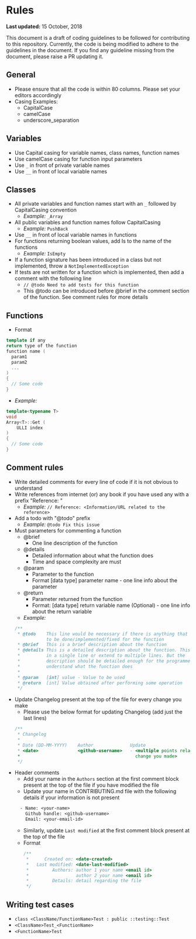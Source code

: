 # Rules

**Last updated:** 15 October, 2018

This document is a draft of coding guidelines to be followed for contributing
to this repository. Currently, the code is being modified to adhere to the
guidelines in the document. If you find any guideline missing from the document,
please raise a PR updating it.

## General

- Please ensure that all the code is within 80 columns. Please set your editors
  accordingly
- Casing Examples:
    - CapitalCase
    - camelCase
    - underscore_separation

## Variables

- Use Capital casing for variable names, class names, function names
- Use camelCase casing for function input parameters
- Use ```_``` in front of private variable names
- Use ```__``` in front of local variable names

## Classes

- All private variables and function names start with an ```_``` followed by
  CapitalCasing convention
    - *Example:* ```_Array```
- All public variables and function names follow CapitalCasing
    - *Example:* ```PushBack```
- Use ```__``` in front of local variable names in functions
- For functions returning boolean values, add Is to the name of the functions
    - *Example:* ```IsEmpty```
- If a function signature has been introduced in a class but not implemented,
  throw a ```NotImplementedException```
- If tests are not written for a function which is implemented, then add a
  comment with the following line
    - ```// @todo Need to add tests for this function```
    - This @todo can be introduced before @brief in the comment section of the
      function. See comment rules for more details

## Functions

- Format
```cpp
template if any
return type of the function
function name (
  param1
  param2
  ...
)
{
  // Some code
}
```
- *Example:*
```cpp
template<typename T>
void
Array<T>::Get (
    ULLI index
)
{
  // Some code
}
```

## Comment rules

- Write detailed comments for every line of code if it is not obvious to
  understand
- Write references from internet (or) any book if you have used any with a
  prefix "Reference: "
    - *Example:* ```// Reference: <Information/URL related to the reference>```
- Add a todo with "@todo" prefix
    - *Example:* ```@todo Fix this issue```
- Must parameters for commenting a function
    - @brief
        - One line description of the function
    - @details
        - Detailed information about what the function does
        - Time and space complexity are must
    - @param
        - Parameter to the function
        - Format [data type] parameter name - one line info about the parameter
    - @return
        - Parameter returned from the function
        - Format: [data type] return variable name (Optional) - one line info
          about the return variable
    - *Example:*
    ```cpp
    /**
     * @todo    This line would be necessary if there is anything that is left
                to be done/implemented/fixed for the function
     * @brief   This is a brief description about the function
     * @details This is a detailed description about the function. This can be
     *          in a single line or extend to multiple lines. But the
     *          description should be detailed enough for the programmers to
     *          understand what the function does
     *
     * @param   [int] value - Value to be used
     * @return  [int] Value obtained after performing some operation
     */
    ```
- Update Changelog present at the top of the file for every change you make
  - Please use the below format for updating Changelog (add just the last lines)
  ```cpp
  /**
   * Changelog
   *
   * Date (DD-MM-YYYY)    Author              Update
   * <date>               <github-username>   - <multiple points related to the
   *                                            change you made>
   */
  ```
- Header comments
  - Add your name in the ```Authors``` section at the first comment block present
    at the top of the file if you have modified the file
  - Update your name in CONTRIBUTING.md file with the following details if your
    information is not present
  ```txt
    - Name: <your-name>
      Github handle: <github-username>
      Email: <your-email-id>
  ```
  - Similarly, update ```Last modified``` at the first comment block present at
    the top of the file
  - Format
    ```cpp
    /**
     *      Created on: <date-created>
     *   Last modified: <date-last-modified>
     *         Authors: author 1 your name <email id>
     *                  author 2 your name <email id>
     *         Details: detail regarding the file
     */
    ```

## Writing test cases

- ```class <ClassName/FunctionName>Test : public ::testing::Test```
- ```<ClassName>Test_<FunctionName>```
- ```<FunctionName>Test```